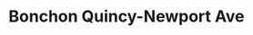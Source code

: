 ---
layout: place
title: "Bonchon Quincy-Newport Ave"
permalink: /massachusetts/quincy/bonchon-quincy-newport-ave.html
stateAbbr: MA
stateName: Massachusetts
cityName: Quincy
seo:
  name: "Bonchon Quincy-Newport Ave"
  type: Restaurant
  links: https://locations.bonchon.com/ll/US/MA/Quincy/65-Newport-Avenue
description: "Bonchon Quincy-Newport Ave serves delicious sushi in Quincy, Massachusetts. Try fresh Japanese dishes for a great dining experience. "
place_id: ChIJ96TrRrZ744kRPkXPH8chf2E
photos:
  - name: >-
      places/ChIJ96TrRrZ744kRPkXPH8chf2E/photos/AeeoHcJE1S6U8CHx5VovWiJemBtTZCfuMrj3dNmLIvBqnp7ZDUO53X_fAIzAkg2LncEHTNByb4nE1tS3jDU9Z0bPQfelb_Gum57B-LjI8N7qsTOdD01SzaNuxu7-edk8WeEgyMaBOxL8pVx7pKzZdFgprXuSiYUnjffPYlLl2jQ-jIp8G2DS-U8oH1VppsBE0B1XDtYSzxJh0pBmaETJstI4uSESFKHh-eWn3TqQ5qxdYH5u1LhfDUtj5x7vqahG4nXc6_y1MJYwXmBwOG2haVO_a3kHO6PyRxbk3ymW7mtbGnyKRQ
    widthPx: 800
    heightPx: 800
    authorAttributions:
      - displayName: Bonchon Quincy-Newport Ave
        uri: https://maps.google.com/maps/contrib/105923017643291180776
        photoUri: >-
          https://lh3.googleusercontent.com/a-/ALV-UjWmGlp-pcajTAq37pexjUqRpoew5QV0hwIci_RfPS1gnmcfCVvh=s100-p-k-no-mo
    flagContentUri: >-
      https://www.google.com/local/imagery/report/?cb_client=maps_api_places.places_api&image_key=!1e10!2sAF1QipP0hbv4RZBtxbxqVkY62Q0fdP82UraE-6hxCDd2&hl=en-US
    googleMapsUri: >-
      https://www.google.com/maps/place//data=!3m4!1e2!3m2!1sAF1QipP0hbv4RZBtxbxqVkY62Q0fdP82UraE-6hxCDd2!2e10!4m2!3m1!1s0x89e37bb646eba4f7:0x617f21c71fcf453e
  - name: >-
      places/ChIJ96TrRrZ744kRPkXPH8chf2E/photos/AeeoHcIBlnRomX2kMtRCihW0UHNP9wH_ZGd1QAYJaPote3Q9xG1fE54fZNnWBgvaSWkCir1KsFHQPttUnzAWKAsq7Epr5xx3n1lI-jgAGNiqNV50oEXXo-zPIPsoipxnBO6U-m9hzfaxIg3tyJclE2w-kCZd3UT2anbIdQQt8BkITzRgpeL36EfMr8bKRRl4TdAMwx5jGnFonvGr5qxq-WMz69P4n9b2RbT6tHJZmePgFO0f5bKxg7p996LddsAEvS98fr-rVTXXCrygjXumb7kcmYcHtb7gxYDt1MK2cO7Guq2cCQ
    widthPx: 1232
    heightPx: 693
    authorAttributions:
      - displayName: Bonchon Quincy-Newport Ave
        uri: https://maps.google.com/maps/contrib/105923017643291180776
        photoUri: >-
          https://lh3.googleusercontent.com/a-/ALV-UjWmGlp-pcajTAq37pexjUqRpoew5QV0hwIci_RfPS1gnmcfCVvh=s100-p-k-no-mo
    flagContentUri: >-
      https://www.google.com/local/imagery/report/?cb_client=maps_api_places.places_api&image_key=!1e10!2sAF1QipOArlkEsQSF1g_ONi9uGAtcCt6hYRtb7gTb074m&hl=en-US
    googleMapsUri: >-
      https://www.google.com/maps/place//data=!3m4!1e2!3m2!1sAF1QipOArlkEsQSF1g_ONi9uGAtcCt6hYRtb7gTb074m!2e10!4m2!3m1!1s0x89e37bb646eba4f7:0x617f21c71fcf453e
  - name: >-
      places/ChIJ96TrRrZ744kRPkXPH8chf2E/photos/AeeoHcLs5WX7NwYUtDwE_ruoL-fQ5rqDDCdfvWrFkkE2hN-x-cD7IIC2PzmoQagHK7Hy0RSlBNr8uVLAMPsvXCHIxAJDbAkgU6YoJZty6lWKGIrhN34uI0PKuRLVpl0gLoicotGuSFWtA1ZctABvGT0ekkt3q9qSWHzZSGDTnUSsH1vsKgPll2lZZYl5LJK5UVNVPzVaHJLrlFD93sauBEghqLwI0vkvYW41LaJDM5Ek-v9vbjph8f6vovXU0cZJeAKbQfnFiiLM0Sv8QDjZhUuI2v67zPgf0XKkQbZc1FVamQocHA
    widthPx: 800
    heightPx: 800
    authorAttributions:
      - displayName: Bonchon Quincy-Newport Ave
        uri: https://maps.google.com/maps/contrib/105923017643291180776
        photoUri: >-
          https://lh3.googleusercontent.com/a-/ALV-UjWmGlp-pcajTAq37pexjUqRpoew5QV0hwIci_RfPS1gnmcfCVvh=s100-p-k-no-mo
    flagContentUri: >-
      https://www.google.com/local/imagery/report/?cb_client=maps_api_places.places_api&image_key=!1e10!2sAF1QipN437FU-J8KjA1-D0ULcP9EnTsBNdAgxLIW_G_e&hl=en-US
    googleMapsUri: >-
      https://www.google.com/maps/place//data=!3m4!1e2!3m2!1sAF1QipN437FU-J8KjA1-D0ULcP9EnTsBNdAgxLIW_G_e!2e10!4m2!3m1!1s0x89e37bb646eba4f7:0x617f21c71fcf453e
  - name: >-
      places/ChIJ96TrRrZ744kRPkXPH8chf2E/photos/AeeoHcLX6GoDHNS02k6ZjZV9_G886B4gHUWLwsGPEMGl7mbLduMNTmdH4EQNw5NxnF9PJ5_XdF45snNCqzzxr3SGNNX6Zo86pJvahTEDUtsMBazJCgDZz1d5QuNIUsSUNif7ORSX9ZDjKe5NQfZA3Oo4A9dnyHh5hKAAFmWHiqqgs4aSDMbyvHQ9p3ZkPoYhjGMOkwIbkDdXXuR5R2-xF-zndWl3LzNyZOq4vbiwryeWTpBnlWs-O4LXfN4E8Clc07WhZyI3-LhishFAPPX_O4fb7lGTs71NAvUksuNNIfigl1nifA
    widthPx: 1179
    heightPx: 1766
    authorAttributions:
      - displayName: Bonchon Quincy-Newport Ave
        uri: https://maps.google.com/maps/contrib/105923017643291180776
        photoUri: >-
          https://lh3.googleusercontent.com/a-/ALV-UjWmGlp-pcajTAq37pexjUqRpoew5QV0hwIci_RfPS1gnmcfCVvh=s100-p-k-no-mo
    flagContentUri: >-
      https://www.google.com/local/imagery/report/?cb_client=maps_api_places.places_api&image_key=!1e10!2sAF1QipPCz7V8JLZ8uAk81i02VPhTNaaZ4xCqQZ4pUXFg&hl=en-US
    googleMapsUri: >-
      https://www.google.com/maps/place//data=!3m4!1e2!3m2!1sAF1QipPCz7V8JLZ8uAk81i02VPhTNaaZ4xCqQZ4pUXFg!2e10!4m2!3m1!1s0x89e37bb646eba4f7:0x617f21c71fcf453e
  - name: >-
      places/ChIJ96TrRrZ744kRPkXPH8chf2E/photos/AeeoHcJpOeKzZiW5nLdKvIOBx-0FAEuAUjRBr6gA27gKoOQ0xO-luI5xa8sE6PENMfejFcNahwAsrfNpwviBS1elN3YrLKSzPxZeBQ0d7qBQwcf5kBHIYm3XIU8SFcqVtC30fYHxRT8LrLL2Mj4asoJCIxf47qz2avtL9EboI4T6WQpSHRAcFEaIBYaCaNXRjr7CXMoI7XkSTqzB17JDRov-d8HxMyNNPT3IvnYCTHTYIt4p_CujDc3jcGQE6UWUuG8R6xRhRkYg1Y7p30GYXAQ3R3xgQ-Nner3UGC4TLuyopJIBGg
    widthPx: 800
    heightPx: 800
    authorAttributions:
      - displayName: Bonchon Quincy-Newport Ave
        uri: https://maps.google.com/maps/contrib/105923017643291180776
        photoUri: >-
          https://lh3.googleusercontent.com/a-/ALV-UjWmGlp-pcajTAq37pexjUqRpoew5QV0hwIci_RfPS1gnmcfCVvh=s100-p-k-no-mo
    flagContentUri: >-
      https://www.google.com/local/imagery/report/?cb_client=maps_api_places.places_api&image_key=!1e10!2sAF1QipMz3B1xOx3QrQ2DaU1GtHnVfPbzYHuzOTBiuN8m&hl=en-US
    googleMapsUri: >-
      https://www.google.com/maps/place//data=!3m4!1e2!3m2!1sAF1QipMz3B1xOx3QrQ2DaU1GtHnVfPbzYHuzOTBiuN8m!2e10!4m2!3m1!1s0x89e37bb646eba4f7:0x617f21c71fcf453e
  - name: >-
      places/ChIJ96TrRrZ744kRPkXPH8chf2E/photos/AeeoHcK5sXr4Lyas9OXA1GRc-sNIBwABdb0yB9j-3ulDsjSSKjH8vlVXervvBU6PcGoGeBK_vqHwI1SBJxd971XZ2HPBA-pa2SXIzNIOMF5KugimGNFR2mVr0_iO2qZ57t-fKYVKQQ1Mlcrp6J17WVxVYHXhFXQ8Fc6-4YR-P5Z17_kGqo1BeWutHQbxfBhMjfFTXOguS5D_Mv63-9f4IO2DgMD4KciwWN58L_R38ASNgA-iZCesJskRlFwhPayxACihFGvlCLp8H1G5gCtnF7RsD4GJCDnpaDcKVhzYrGKDOo0PI0FwV6d_KA4h7njbUDmndurypeGvPz97nLWevjszWoUMv9djdvg2J5VSf9v4ig5Q7N93Giaq324rM_30P0PgMQQIyHgGVRfoizIPZk_I08FEJPhjaHCJwmAv-1gyZEVl4yTX
    widthPx: 3024
    heightPx: 4032
    authorAttributions:
      - displayName: Nathan Nguyen
        uri: https://maps.google.com/maps/contrib/106938832101658117907
        photoUri: >-
          https://lh3.googleusercontent.com/a/ACg8ocLeHzTp2_zyhBCKqldSOzBuHgn8fTsc3trY5h4vWzAIcGKODA=s100-p-k-no-mo
    flagContentUri: >-
      https://www.google.com/local/imagery/report/?cb_client=maps_api_places.places_api&image_key=!1e10!2sCIHM0ogKEICAgMCwhdql-wE&hl=en-US
    googleMapsUri: >-
      https://www.google.com/maps/place//data=!3m4!1e2!3m2!1sCIHM0ogKEICAgMCwhdql-wE!2e10!4m2!3m1!1s0x89e37bb646eba4f7:0x617f21c71fcf453e
  - name: >-
      places/ChIJ96TrRrZ744kRPkXPH8chf2E/photos/AeeoHcJ1LDz_N4dXj5ySXDoHXtCdkCc6ppJ4FICbOktmzzKT7RwWszosnlCg370lCh5Hg4eQ6iYyGGSPQQ0EldG8oPuwWw-G8sSmzgnd4OavIsmu94lV14DZf8ow-3M2HUZI0HeeBRioz3Y0Cpb60Od7MxAk3qFdGaszDYkkxsrSohapjQ7f-T1Fb5qsoKYMbkHo5NL1tc0FA0E3RJnRCYTSEI7uQZ127tUb0GilRdtLnxQiM1NGeY5aC-vwogQwIakWdEj9zY-6Hs-Gsxv4rnC7nHqqUGKeJAqViM7UdTI_9fgwoA
    widthPx: 800
    heightPx: 800
    authorAttributions:
      - displayName: Bonchon Quincy-Newport Ave
        uri: https://maps.google.com/maps/contrib/105923017643291180776
        photoUri: >-
          https://lh3.googleusercontent.com/a-/ALV-UjWmGlp-pcajTAq37pexjUqRpoew5QV0hwIci_RfPS1gnmcfCVvh=s100-p-k-no-mo
    flagContentUri: >-
      https://www.google.com/local/imagery/report/?cb_client=maps_api_places.places_api&image_key=!1e10!2sAF1QipO3r_NcN3dXj05qgA0F-teH7SZVpKleCW_Pndyc&hl=en-US
    googleMapsUri: >-
      https://www.google.com/maps/place//data=!3m4!1e2!3m2!1sAF1QipO3r_NcN3dXj05qgA0F-teH7SZVpKleCW_Pndyc!2e10!4m2!3m1!1s0x89e37bb646eba4f7:0x617f21c71fcf453e
  - name: >-
      places/ChIJ96TrRrZ744kRPkXPH8chf2E/photos/AeeoHcIPcSNV0yDwqNgleDdcPFf2LwEVhEg3J3Ly90mwoF8BBYe7lL4efgtZ48B9_R96T1MAR5USv--90XyBVYPCyJuiuYcH1A5Bdmzqd_l71qTIQ0yVtq_2lKbZ-2k7LZjsuV3A_HNh3-EProE-AC-SLKlXZ_HmQ1A1iIYOh3yme54ydGNAQxZaLrr5L07n3NAajFsn8rXA1HTIzvkATyDyTB5rbJm_uUVbigVtafop6UMG10fKQiK30zrHtOCB9hhlg57-qr3MTD-vCHTS51nW4PYcjPa_pxyoNTT4jZnnBTCEzA
    widthPx: 800
    heightPx: 800
    authorAttributions:
      - displayName: Bonchon Quincy-Newport Ave
        uri: https://maps.google.com/maps/contrib/105923017643291180776
        photoUri: >-
          https://lh3.googleusercontent.com/a-/ALV-UjWmGlp-pcajTAq37pexjUqRpoew5QV0hwIci_RfPS1gnmcfCVvh=s100-p-k-no-mo
    flagContentUri: >-
      https://www.google.com/local/imagery/report/?cb_client=maps_api_places.places_api&image_key=!1e10!2sAF1QipOytePZxols9b6YQxkZm1rbXXluYXqkistdvfbw&hl=en-US
    googleMapsUri: >-
      https://www.google.com/maps/place//data=!3m4!1e2!3m2!1sAF1QipOytePZxols9b6YQxkZm1rbXXluYXqkistdvfbw!2e10!4m2!3m1!1s0x89e37bb646eba4f7:0x617f21c71fcf453e
  - name: >-
      places/ChIJ96TrRrZ744kRPkXPH8chf2E/photos/AeeoHcJ49gjIKMTGHwIIz_6H1_jMX67RMz9t4QkXX7RYzrMeFzOu-fXrgBJt5CAtMZSTpaTP3Df342Dc43uHTZ1LPNFfpevf_-gfBAKa8QO1ynj8Fj0KmW6YtbYkWOKyImze-o_SurZy6fUmYaD-7NviZOMGV_5KAyJtJn6j53FfGR9pI-IJazBKPAaKryLEmpB68XfhrzPbOUEXvbsuFwo_grVG6sUeacIZKBCF9FmAb2XJXpkMFng_JX51KzP4fVzBg5SQ2glh7_k6dJ60vQi7Sx3tvC8X65P4OI72__g9VFuWcQxC3SgOdW3EWloPVPmHTw1st5cfGBed0nV9z6YyW8TEvLjzKVp6xhcNAFOrEo4jXE9ZwqNI4PSKcK0eIdjG3fkfyFpau5FeO2hABtLOx1JdtCpJiMiipi6lo8LIhpXZmEg
    widthPx: 4080
    heightPx: 3072
    authorAttributions:
      - displayName: Chris C
        uri: https://maps.google.com/maps/contrib/100444203488619289184
        photoUri: >-
          https://lh3.googleusercontent.com/a-/ALV-UjU8-4TA2j5dy3amVWcsjAcXWW6wH3_pRkXryWiCXvfjCbXT5bB23w=s100-p-k-no-mo
    flagContentUri: >-
      https://www.google.com/local/imagery/report/?cb_client=maps_api_places.places_api&image_key=!1e10!2sCIHM0ogKEICAgICvq-qR1QE&hl=en-US
    googleMapsUri: >-
      https://www.google.com/maps/place//data=!3m4!1e2!3m2!1sCIHM0ogKEICAgICvq-qR1QE!2e10!4m2!3m1!1s0x89e37bb646eba4f7:0x617f21c71fcf453e
  - name: >-
      places/ChIJ96TrRrZ744kRPkXPH8chf2E/photos/AeeoHcJRZet7g04X8B1wY-M3aLi-IOmRY7OJbxeU_5oYB_QSKh4EySZj-VpW0E3YaoRx58_fC_ZzSDkyG513JwoN005WkHqPtoJgGQIsA86NlBwiXiSubuEosYT5k6FUz-TeHTkJw5-mJFHOg489Ah6ewffzweBL-7EPhEOjlqRj-WZmxcE9mbMKJpgfmsaqf6qhgHTTuY8vVLhGcZkHCkAEHwDknmcVKTXwwp_0b_EFoqbKao8nJ1JiddcdhTvFem6_u7ZefhrePK1hgZKlRnoOxre7lxm-3MkD8xuxaTdezBYFBlBLmqaCOJOj30l9CNfUzYZMDyyN-if8iIdwheaPDsxzMPfWNZfWLJOnidQ-vznz2kLxSbYCxW0RtVpEDuGRbG8EaP1XZzn6WTExxcS9mLtu7VHnU80P23upPhs5LbEo6A
    widthPx: 3024
    heightPx: 4032
    authorAttributions:
      - displayName: J Nguyen
        uri: https://maps.google.com/maps/contrib/106754945678769821978
        photoUri: >-
          https://lh3.googleusercontent.com/a-/ALV-UjX4ok6QmdhF-mY1oBCHld7-GcleLHklNl3qx67VlX999UjtX15T=s100-p-k-no-mo
    flagContentUri: >-
      https://www.google.com/local/imagery/report/?cb_client=maps_api_places.places_api&image_key=!1e10!2sCIHM0ogKEICAgICD5cCUKg&hl=en-US
    googleMapsUri: >-
      https://www.google.com/maps/place//data=!3m4!1e2!3m2!1sCIHM0ogKEICAgICD5cCUKg!2e10!4m2!3m1!1s0x89e37bb646eba4f7:0x617f21c71fcf453e
address: '65 Newport Ave # 7, Quincy, MA 02171, USA'
street: '65 Newport Ave # 7'
city: Quincy
state: MA
zip: '02171'
country: USA
neighborhood: null
latitude: '42.270967'
longitude: '-71.027475'
accessibility_options:
  wheelchairAccessibleParking: true
  wheelchairAccessibleEntrance: true
  wheelchairAccessibleRestroom: true
  wheelchairAccessibleSeating: true
business_status: OPERATIONAL
name: Bonchon Quincy-Newport Ave
google_maps_links:
  directionsUri: >-
    https://www.google.com/maps/dir//''/data=!4m7!4m6!1m1!4e2!1m2!1m1!1s0x89e37bb646eba4f7:0x617f21c71fcf453e!3e0
  placeUri: https://maps.google.com/?cid=7025371082837148990
  writeAReviewUri: >-
    https://www.google.com/maps/place//data=!4m3!3m2!1s0x89e37bb646eba4f7:0x617f21c71fcf453e!12e1
  reviewsUri: >-
    https://www.google.com/maps/place//data=!4m4!3m3!1s0x89e37bb646eba4f7:0x617f21c71fcf453e!9m1!1b1
  photosUri: >-
    https://www.google.com/maps/place//data=!4m3!3m2!1s0x89e37bb646eba4f7:0x617f21c71fcf453e!10e5
primary_type: Asian Restaurant
opening_hours:
  regular: null
  current: null
secondary_opening_hours:
  regular:
    weekdayDescriptions: null
    type: null
  current:
    weekdayDescriptions: null
    type: null
phone: (617) 657-5008
price_level: PRICE_LEVEL_MODERATE
price_range: $20 &ndash; $30
rating: '4.2'
rating_count: 168
website: https://locations.bonchon.com/ll/US/MA/Quincy/65-Newport-Avenue
reviews: null
parking_options: null
payment_options: null
allow_dogs: null
curbside_pickup: null
delivery: null
dine_in: null
good_for_children: null
good_for_groups: null
good_for_sports: null
live_music: null
menu_for_children: null
outdoor_seating: null
reservable: null
restroom: null
serves_beer: null
serves_breakfast: null
serves_brunch: null
serves_cocktails: null
serves_coffee: null
serves_dinner: null
serves_dessert: null
serves_lunch: null
serves_vegetarian_food: null
serves_wine: null
takeout: null
summary: null

---